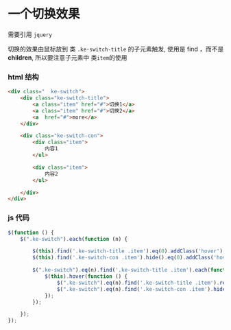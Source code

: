 # 一个切换效果


需要引用 `jquery`

切换的效果由鼠标放到 类 `.ke-switch-title` 的子元素触发, 使用是 find ，而不是
**children**, 所以要注意子元素中 类`item`的使用


### html 结构

```html
<div class="  ke-switch">
	<div class="ke-switch-title">
		<a class="item" href="#">切换1</a>
		<a class="item" href="#">切换2</a>
		<a  href="#">more</a>
	</div>

	<div class="ke-switch-con">
		<div class="item">
			内容1
		</ul>

		<div class="item">
			内容2
		</ul>

	</div>
</div>
```




### js 代码
```js
$(function () {
	$(".ke-switch").each(function (n) {

		$(this).find('.ke-switch-title .item').eq(0).addClass('hover');
		$(this).find('.ke-switch-con .item').hide().eq(0).addClass('hover').show();

		$(".ke-switch").eq(n).find('.ke-switch-title .item').each(function (m) {
			$(this).hover(function () {
				$(".ke-switch").eq(n).find('.ke-switch-title .item').removeClass('hover').eq(m).addClass('hover');
				$(".ke-switch").eq(n).find('.ke-switch-con .item').hide().eq(m).show();
			});
		});

	});
});

```
